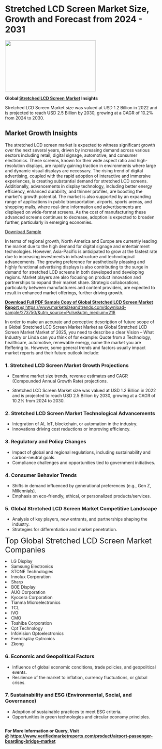 <H1>Stretched LCD Screen Market Size, Growth and Forecast from 2024 - 2031</H1><img class="aligncenter size-medium wp-image-584254" src="https://thirdeyenews.in/wp-content/uploads/2024/09/Global-Market-Research-300x168.jpeg" alt="" width="300" height="168" /><p><strong>Global&nbsp;<a href="https://www.marketsizeandtrends.com/download-sample/273750/&amp;utm_source=Pulse&amp;utm_medium=218">Stretched LCD Screen Market</a> Insights</strong></p><p>Stretched LCD Screen Market size was valued at USD 1.2 Billion in 2022 and is projected to reach USD 2.5 Billion by 2030, growing at a CAGR of 10.2% from 2024 to 2030.</p><p><h2>Market Growth Insights</h2> <p>The stretched LCD screen market is expected to witness significant growth over the next several years, driven by increasing demand across various sectors including retail, digital signage, automotive, and consumer electronics. These screens, known for their wide aspect ratio and high-resolution displays, are rapidly gaining traction in environments where large and dynamic visual displays are necessary. The rising trend of digital advertising, coupled with the rapid adoption of interactive and immersive experiences, is creating substantial demand for stretched LCD screens. Additionally, advancements in display technology, including better energy efficiency, enhanced durability, and thinner profiles, are boosting the market's growth potential. The market is also supported by an expanding range of applications in public transportation, airports, sports arenas, and shopping malls, where real-time information and advertisements are displayed on wide-format screens. As the cost of manufacturing these advanced screens continues to decrease, adoption is expected to broaden further, particularly in emerging economies.</p> <p><a href="#">Download Sample</a></p> <p>In terms of regional growth, North America and Europe are currently leading the market due to the high demand for digital signage and entertainment technologies. However, Asia-Pacific is anticipated to grow at the fastest rate due to increasing investments in infrastructure and technological advancements. The growing preference for aesthetically pleasing and highly functional advertising displays is also contributing to the surge in demand for stretched LCD screens in both developed and developing regions. Market players are also focusing on product innovation and partnerships to expand their market share. Strategic collaborations, particularly between manufacturers and content providers, are expected to result in enhanced market offerings, further driving growth.</p> <p><a href="#"></p><p><span class=""><strong>Download Full PDF Sample Copy of Global Stretched LCD Screen Market Report</strong> @ <a href="https://www.marketsizeandtrends.com/download-sample/273750/&amp;utm_source=Pulse&amp;utm_medium=218" target="_blank">https://www.marketsizeandtrends.com/download-sample/273750/&amp;utm_source=Pulse&amp;utm_medium=218</a></span></p><p>In order to make an accurate and perceptive description of future scope of a Global&nbsp;Stretched LCD Screen Market Market as Global&nbsp;Stretched LCD Screen Market Market of 2025, you need to describe a clear Vision &ndash; What Industry or Linda can you think of for example: Quote from a Technology, healthcare, automotive, renewable energy, name the market you are Reffering to. However, some general trends and factors usually impact market reports and their future outlook include:</p><h3>1.&nbsp;<strong>Stretched LCD Screen Market Growth Projections</strong></h3><ul><li>Examine market size trends, revenue estimates and CAGR (Compounded Annual Growth Rate) projections.</li><li><p>Stretched LCD Screen Market size was valued at USD 1.2 Billion in 2022 and is projected to reach USD 2.5 Billion by 2030, growing at a CAGR of 10.2% from 2024 to 2030.</p></li></ul><h3>2.&nbsp;<strong>Stretched LCD Screen Market Technological Advancements</strong></h3><ul><li>Integration of AI, IoT, blockchain, or automation in the industry.</li><li>Innovations driving cost reductions or improving efficiency.</li></ul><h3>3.&nbsp;<strong>Regulatory and Policy Changes</strong></h3><ul><li>Impact of global and regional regulations, including sustainability and carbon-neutral goals.</li><li>Compliance challenges and opportunities tied to government initiatives.</li></ul><h3>4.&nbsp;<strong>Consumer Behavior Trends</strong></h3><ul><li>Shifts in demand influenced by generational preferences (e.g., Gen Z, Millennials).</li><li>Emphasis on eco-friendly, ethical, or personalized products/services.</li></ul><h3>5.&nbsp;<strong>Global Stretched LCD Screen Market Competitive Landscape</strong></h3><ul><li>Analysis of key players, new entrants, and partnerships shaping the industry.</li><li>Strategies for differentiation and market penetration.</li></ul><p data-pm-slice="1 1 []"><span style="color: inherit; font-family: inherit; font-size: 25px;">Top Global Stretched LCD Screen Market Companies</span></p><div class="" data-test-id=""><p><li>LG Display</li><li> Samsung Electronics</li><li> STONE Technologies</li><li> Innolux Corporation</li><li> Sharp</li><li> BOE Display</li><li> AUO Corporation</li><li> Kyocera Corporation</li><li> Tianma Microelectronics</li><li> TCL</li><li> IVO</li><li> CMO</li><li> Toshiba Corporation</li><li> Cpt Technology</li><li> InfoVision Optoelectronics</li><li> Everdisplay Optronics</li><li> Zkong</li></p></div><h3>6.&nbsp;<strong>Economic and Geopolitical Factors</strong></h3><ul><li>Influence of global economic conditions, trade policies, and geopolitical events.</li><li>Resilience of the market to inflation, currency fluctuations, or global crises.</li></ul><h3>7.&nbsp;<strong>Sustainability and ESG (Environmental, Social, and Governance)</strong></h3><ul><li>Adoption of sustainable practices to meet ESG criteria.</li><li>Opportunities in green technologies and circular economy principles.</li></ul><h2><strong style="font-size: 14px;">For More Information or Query, Visit @&nbsp;</strong><a style="background-color: #ffffff; font-size: 14px;" href="https://www.marketsizeandtrends.com/report/stretched-lcd-screen-market/" target="_blank">https://www.verifiedmarketreports.com/product/airport-passenger-boarding-bridge-market</a></h2>
